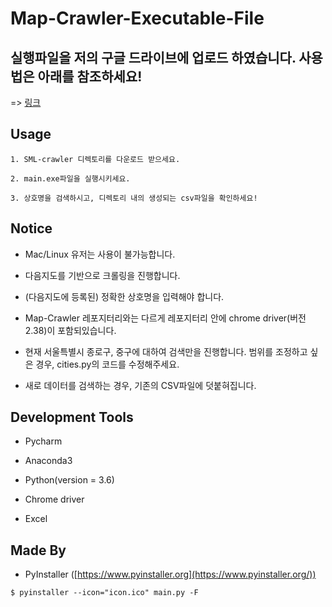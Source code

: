 # Map-Crawler-Executable-File

## 실행파일을 저의 구글 드라이브에 업로드 하였습니다. 사용법은 아래를 참조하세요!
=> [링크](https://drive.google.com/open?id=15tYy4QICPxu8O7Rxdz-0sZi08Jskmgrz)

## Usage

```
1. SML-crawler 디렉토리를 다운로드 받으세요.

2. main.exe파일을 실행시키세요.

3. 상호명을 검색하시고, 디렉토리 내의 생성되는 csv파일을 확인하세요!
```

## Notice
* Mac/Linux 유저는 사용이 불가능합니다.

* 다음지도를 기반으로 크롤링을 진행합니다.

* (다음지도에 등록된) 정확한 상호명을 입력해야 합니다.

* Map-Crawler 레포지터리와는 다르게 레포지터리 안에 chrome driver(버전 2.38)이 포함되있습니다.

* 현재 서울특별시 종로구, 중구에 대하여 검색만을 진행합니다. 범위를 조정하고 싶은 경우,
cities.py의 코드를 수정해주세요.

* 새로 데이터를 검색하는 경우, 기존의 CSV파일에 덧붙혀집니다.

## Development Tools

* Pycharm

* Anaconda3

* Python(version = 3.6)

* Chrome driver

* Excel

## Made By

* PyInstaller ([https://www.pyinstaller.org](https://www.pyinstaller.org/))

```
$ pyinstaller --icon="icon.ico" main.py -F
```
